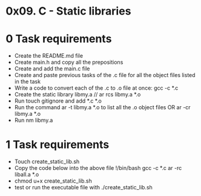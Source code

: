 
# 0x09. C - Static libraries

# 0 Task requirements

- Create the README.md file
- Create main.h and copy all the prepositions
- Create and add the main.c file
- Create and paste previous tasks of the .c file for all the object files listed in the task
- Write a code to convert each of the .c to .o file at once:  gcc  -c *.c
- Create the static library libmy.a    // ar rcs libmy.a *.o
- Run touch gitignore and add *.c *.o
- Run the command ar -t libmy.a *.o  to list all the .o object files  OR ar -cr libmy.a *.o
- Run nm libmy.a

# 1 Task requirements

- Touch create_static_lib.sh
- Copy the code below into the above file
!/bin/bash
gcc -c *.c
ar -rc liball.a *.o	
- chmod u+x create_static_lib.sh
- test or run the executable file with ./create_static_lib.sh
